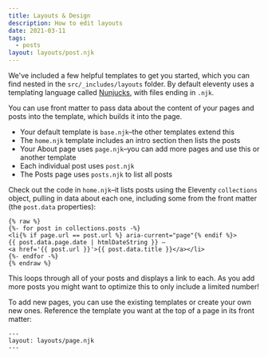 ```yaml
---
title: Layouts & Design
description: How to edit layouts
date: 2021-03-11
tags:
  - posts
layout: layouts/post.njk
---
```


We've included a few helpful templates to get you started, which you can find nested in the `src/_includes/layouts` folder. By default eleventy uses a templating language called [Nunjucks](https://mozilla.github.io/nunjucks/), with files ending in `.njk`.

You can use front matter to pass data about the content of your pages and posts into the template, which builds it into the page.

* Your default template is `base.njk`–the other templates extend this
* The `home.njk` template includes an intro section then lists the posts
* Your About page uses `page.njk`–you can add more pages and use this or another template
* Each individual post uses `post.njk`
* The Posts page uses `posts.njk` to list all posts

Check out the code in `home.njk`–it lists posts using the Eleventy `collections` object, pulling in data about each one, including some from the front matter (the `post.data` properties):


```
{% raw %}
{%- for post in collections.posts -%}
<li{% if page.url == post.url %} aria-current="page"{% endif %}>
{{ post.data.page.date | htmlDateString }} — 
<a href='{{ post.url }}'>{{ post.data.title }}</a></li>
{%- endfor -%}
{% endraw %}
```

This loops through all of your posts and displays a link to each. As you add more posts you might want to optimize this to only include a limited number!

To add new pages, you can use the existing templates or create your own new ones. Reference the template you want at the top of a page in its front matter:

```
---
layout: layouts/page.njk
---
```
